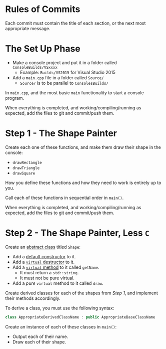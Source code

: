 # Rules of Commits

Each commit must contain the title of each section, or the next most appropriate message.

# The Set Up Phase

* Make a console project and put it in a folder called `ConsoleBuilds/VSxxxx`
  * Example: `Builds/VS2015` for Visual Studio 2015
* Add a `main.cpp` file in a folder called `Source/`
  * `Source/` is to be parallel to `ConsolesBuilds/`

In `main.cpp`, and the most basic `main` functionality to start a console program.

When everything is completed, and working/compiling/running as expected, add the files to git and commit/push them.

# Step 1 - The Shape Painter

Create each one of these functions, and make them draw their shape in the console:
* `drawRectangle`
* `drawTriangle`
* `drawSquare`

How you define these functions and how they need to work is entirely up to you.

Call each of these functions in sequential order in `main()`.

When everything is completed, and working/compiling/running as expected, add the files to git and commit/push them.

# Step 2 - The Shape Painter, Less `C`

Create an [abstract class](https://en.wikipedia.org/wiki/Virtual_function#Abstract_classes_and_pure_virtual_functions) titled `Shape`:
* Add a [default constructor](http://en.cppreference.com/w/cpp/language/default_constructor) to it.
* Add a [`virtual` destructor](http://en.cppreference.com/w/cpp/language/destructor) to it.
* Add a [`virtual` method](http://en.cppreference.com/w/cpp/language/virtual) to it called `getName`.
  * It must return a `std::string`.
  * It must not be pure virtual.
* Add a *pure* `virtual` method to it called `draw`.

Create derived classes for each of the shapes from _Step 1_, and implement their methods accordingly.

To derive a class, you must use the following syntax:
```c++
class AppropriateDerivedClassName : public AppropriateBaseClassName
```

Create an instance of each of these classes in `main()`:
* Output each of their name.
* Draw each of their shape.
